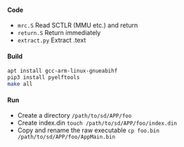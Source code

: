#### Code
 - `mrc.S`  Read SCTLR (MMU etc.) and return
 - `return.S`  Return immediately
 - `extract.py`  Extract .text


#### Build
```sh
apt install gcc-arm-linux-gnueabihf
pip3 install pyelftools
make all
```

#### Run
 - Create a directory `/path/to/sd/APP/foo`
 - Create index.din `touch /path/to/sd/APP/foo/index.din`
 - Copy and rename the raw executable `cp foo.bin /path/to/sd/APP/foo/AppMain.bin`
